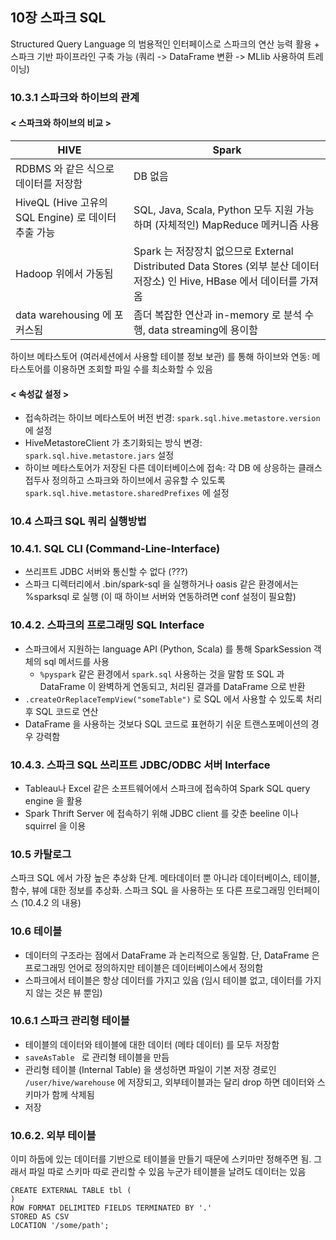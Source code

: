 ## 10장 스파크 SQL

Structured Query Language 의 범용적인 인터페이스로 스파크의 연산 능력 활용 + 스파크 기반 파이프라인 구축 가능 (쿼리 -> DataFrame 변환 -> MLlib 사용하여 트레이닝) 


### 10.3.1 스파크와 하이브의 관계
#### < 스파크와 하이브의 비교 >
| HIVE | Spark |
| --- | --- |
| RDBMS 와 같은 식으로 데이터를 저장함 | DB 없음 |
| HiveQL (Hive 고유의 SQL Engine) 로 데이터 추출 가능 | SQL, Java, Scala, Python 모두 지원 가능하며 (자체적인) MapReduce 메커니즘 사용 | 
| Hadoop 위에서 가동됨 | Spark 는 저장장치 없으므로 External Distributed Data Stores (외부 분산 데이터 저장소) 인 Hive, HBase 에서 데이터를 가져옴 | 
| data warehousing 에 포커스됨 | 좀더 복잡한 연산과 in-memory 로 분석 수행, data streaming에 용이함 |

하이브 메타스토어 (여러세션에서 사용할 테이블 정보 보관) 를 통해 하이브와 연동: 메타스토어를 이용하면 조회할 파일 수를 최소화할 수 있음  

#### < 속성값 설정 >
- 접속하려는 하이브 메타스토어 버전 번경: ```spark.sql.hive.metastore.version``` 에 설정
- HiveMetastoreClient 가 초기화되는 방식 변경: ```spark.sql.hive.metastore.jars``` 설정
- 하이브 메타스토어가 저장된 다른 데이터베이스에 접속: 각 DB 에 상응하는 클래스 접두사 정의하고 스파크와 하이브에서 공유할 수 있도록 ```spark.sql.hive.metastore.sharedPrefixes``` 에 설정

### 10.4 스파크 SQL 쿼리 실행방법
### 10.4.1. SQL CLI (Command-Line-Interface)
- 쓰리프트 JDBC 서버와 통신할 수 없다 (???) 
- 스파크 디렉터리에서 .bin/spark-sql 을 실행하거나 oasis 같은 환경에서는 %sparksql 로 실행 (이 때 하이브 서버와 연동하려면 conf 설정이 필요함) 

### 10.4.2. 스파크의 프로그래밍 SQL Interface
- 스파크에서 지원하는 language API (Python, Scala) 를 통해 SparkSession 객체의 sql 메서드를 사용 
  -  ```%pyspark``` 같은 환경에서 ```spark.sql``` 사용하는 것을 말함 
또 SQL 과 DataFrame 이 완벽하게 연동되고, 처리된 결과를 DataFrame 으로 반환
- ``` .createOrReplaceTempView("someTable") ``` 로 SQL 에서 사용할 수 있도록 처리 후 SQL 코드로 연산 
- DataFrame 을 사용하는 것보다 SQL 코드로 표현하기 쉬운 트랜스포메이션의 경우 강력함 

### 10.4.3. 스파크 SQL 쓰리프트 JDBC/ODBC 서버 Interface
- Tableau나 Excel 같은 소프트웨어에서 스파크에 접속하여 Spark SQL query engine 을 활용 
- Spark Thrift Server 에 접속하기 위해 JDBC client 를 갖춘 beeline 이나 squirrel 을 이용

### 10.5 카탈로그 
스파크 SQL 에서 가장 높은 추상화 단계. 메타데이터 뿐 아니라 데이터베이스, 테이블, 함수, 뷰에 대한 정보를 추상화. 스파크 SQL 을 사용하는 또 다른 프로그래밍 인터페이스 (10.4.2 의 내용) 

### 10.6 테이블 
- 데이터의 구조라는 점에서 DataFrame 과 논리적으로 동일함. 단, DataFrame 은 프로그래밍 언어로 정의하지만 테이블은 데이터베이스에서 정의함 
- 스파크에서 테이블은 항상 데이터를 가지고 있음 (임시 테이블 없고, 데이터를 가지지 않는 것은 뷰 뿐임) 

### 10.6.1 스파크 관리형 테이블
- 테이블의 데이터와 테이블에 대한 데이터 (메타 데이터) 를 모두 저장함 
- ```saveAsTable ``` 로 관리형 테이블을 만듬 
- 관리형 테이블 (Internal Table) 을 생성하면 파일이 기본 저장 경로인 ```/user/hive/warehouse``` 에 저장되고, 외부테이블과는 달리 drop 하면 데이터와 스키마가 함께 삭제됨 
- 저장 

### 10.6.2. 외부 테이블 
이미 하둡에 있는 데이터를 기반으로 테이블을 만들기 때문에 스키마만 정해주면 됨. 그래서 파일 따로 스키마 따로 관리할 수 있음 
누군가 테이블을 날려도 데이터는 있음 

```
CREATE EXTERNAL TABLE tbl ( 
) 
ROW FORMAT DELIMITED FIELDS TERMINATED BY '.' 
STORED AS CSV 
LOCATION '/some/path';
```
